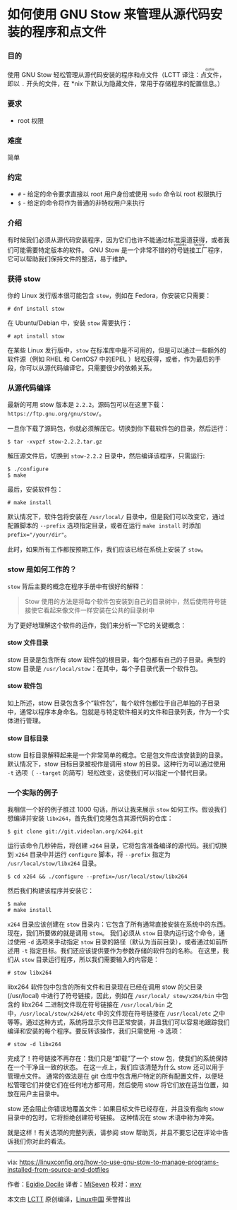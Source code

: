 如何使用 GNU Stow 来管理从源代码安装的程序和点文件
=====

### 目的

使用 GNU Stow 轻松管理从源代码安装的程序和点文件（LCTT 译注：<ruby>点文件<rt>dotfile</rt></ruby>，即以 `.` 开头的文件，在 *nix 下默认为隐藏文件，常用于存储程序的配置信息。）

### 要求

* root 权限

### 难度

简单

### 约定

* `#` - 给定的命令要求直接以 root 用户身份或使用 `sudo` 命令以 root 权限执行
* `$` - 给定的命令将作为普通的非特权用户来执行

### 介绍

有时候我们必须从源代码安装程序，因为它们也许不能通过标准渠道获得，或者我们可能需要特定版本的软件。 GNU Stow 是一个非常不错的<ruby>符号链接工厂<rt>symlinks factory</rt></ruby>程序，它可以帮助我们保持文件的整洁，易于维护。

### 获得 stow

你的 Linux 发行版本很可能包含 `stow`，例如在 Fedora，你安装它只需要：

```
# dnf install stow
```

在 Ubuntu/Debian 中，安装 `stow` 需要执行：

```
# apt install stow
```

在某些 Linux 发行版中，`stow` 在标准库中是不可用的，但是可以通过一些额外的软件源（例如 RHEL 和 CentOS7 中的EPEL ）轻松获得，或者，作为最后的手段，你可以从源代码编译它。只需要很少的依赖关系。

### 从源代码编译

最新的可用 stow 版本是 `2.2.2`。源码包可以在这里下载：`https://ftp.gnu.org/gnu/stow/`。

一旦你下载了源码包，你就必须解压它。切换到你下载软件包的目录，然后运行：

```
$ tar -xvpzf stow-2.2.2.tar.gz
```

解压源文件后，切换到 `stow-2.2.2` 目录中，然后编译该程序，只需运行:

```
$ ./configure
$ make
```

最后，安装软件包：

```
# make install
```

默认情况下，软件包将安装在 `/usr/local/`  目录中，但是我们可以改变它，通过配置脚本的 `--prefix` 选项指定目录，或者在运行 `make install` 时添加 `prefix="/your/dir"`。

此时，如果所有工作都按预期工作，我们应该已经在系统上安装了 `stow`。

### stow 是如何工作的？

`stow` 背后主要的概念在程序手册中有很好的解释：

> Stow 使用的方法是将每个软件包安装到自己的目录树中，然后使用符号链接使它看起来像文件一样安装在公共的目录树中

为了更好地理解这个软件的运作，我们来分析一下它的关键概念：

#### stow 文件目录

stow 目录是包含所有 stow 软件包的根目录，每个包都有自己的子目录。典型的 stow 目录是 `/usr/local/stow`：在其中，每个子目录代表一个软件包。

#### stow 软件包

如上所述，stow 目录包含多个“软件包”，每个软件包都位于自己单独的子目录中，通常以程序本身命名。包就是与特定软件相关的文件和目录列表，作为一个实体进行管理。

#### stow 目标目录

stow 目标目录解释起来是一个非常简单的概念。它是包文件应该安装到的目录。默认情况下，stow 目标目录被视作是调用 stow 的目录。这种行为可以通过使用 `-t` 选项（ `--target` 的简写）轻松改变，这使我们可以指定一个替代目录。

### 一个实际的例子

我相信一个好的例子胜过 1000 句话，所以让我来展示 `stow` 如何工作。假设我们想编译并安装 `libx264`，首先我们克隆包含其源代码的仓库：

```
$ git clone git://git.videolan.org/x264.git
```

运行该命令几秒钟后，将创建 `x264` 目录，它将包含准备编译的源代码。我们切换到 `x264` 目录中并运行 `configure` 脚本，将 `--prefix` 指定为 `/usr/local/stow/libx264` 目录。

```
$ cd x264 && ./configure --prefix=/usr/local/stow/libx264
```

然后我们构建该程序并安装它：

```
$ make
# make install
```

`x264` 目录应该创建在 `stow` 目录内：它包含了所有通常直接安装在系统中的东西。 现在，我们所要做的就是调用 `stow`。 我们必须从 `stow` 目录内运行这个命令，通过使用 `-d` 选项来手动指定 `stow` 目录的路径（默认为当前目录），或者通过如前所述用 `-t` 指定目标。我们还应该提供要作为参数存储的软件包的名称。 在这里，我们从 `stow` 目录运行程序，所以我们需要输入的内容是：

```
# stow libx264
```

libx264 软件包中包含的所有文件和目录现在已经在调用 stow 的父目录 (/usr/local) 中进行了符号链接，因此，例如在 `/usr/local/ stow/x264/bin` 中包含的 libx264 二进制文件现在符号链接在 `/usr/local/bin` 之中，`/usr/local/stow/x264/etc` 中的文件现在符号链接在 `/usr/local/etc` 之中等等。通过这种方式，系统将显示文件已正常安装，并且我们可以容易地跟踪我们编译和安装的每个程序。要反转该操作，我们只需使用 `-D` 选项：

```
# stow -d libx264
```

完成了！符号链接不再存在：我们只是“卸载”了一个 stow 包，使我们的系统保持在一个干净且一致的状态。 在这一点上，我们应该清楚为什么 stow 还可以用于管理点文件。 通常的做法是在 git 仓库中包含用户特定的所有配置文件，以便轻松管理它们并使它们在任何地方都可用，然后使用 stow 将它们放在适当位置，如放在用户主目录中。

stow 还会阻止你错误地覆盖文件：如果目标文件已经存在，并且没有指向 stow 目录中的包时，它将拒绝创建符号链接。 这种情况在 stow 术语中称为冲突。

就是这样！有关选项的完整列表，请参阅 stow 帮助页，并且不要忘记在评论中告诉我们你对此的看法。

--------------------------------------------------------------------------------

via: https://linuxconfig.org/how-to-use-gnu-stow-to-manage-programs-installed-from-source-and-dotfiles

作者：[Egidio Docile][a]
译者：[MjSeven](https://github.com/MjSeven)
校对：[wxy](https://github.com/wxy)

本文由 [LCTT](https://github.com/LCTT/TranslateProject) 原创编译，[Linux中国](https://linux.cn/) 荣誉推出

[a]:https://linuxconfig.org
